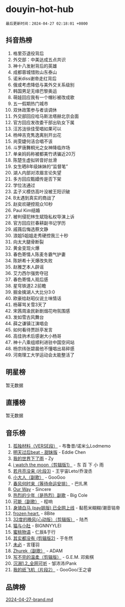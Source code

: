 # douyin-hot-hub

`最后更新时间：2024-04-27 02:18:01 +0800`

## 抖音热榜

1. 格里芬退役背后
1. 外交部：中美达成五点共识
1. 神十八发射背后的英雄
1. 成都蓉城惜败山东泰山
1. 诺米diss谢帝走红背后
1. 俄或考虑降低与美外交关系级别
1. 韩国男足无缘巴黎奥运
1. 萌娃回应我有一个帽衫被改成歌
1. 五一假期热门城市
1. 双休政策参与者谈调休
1. 外交部回应哈马斯法塔赫北京会面
1. 官方回应发改委干部出轨女下属
1. 汪苏泷徐佳莹唱如果可以
1. 杨坤吉克隽逸离别开出花
1. 尚雯婕何洁合唱不该
1. 斗罗唐舞桐光之女神降临炸场
1. 单亲妈妈称被都美竹诱骗近20万
1. 陈楚生虚拟转音好丝滑
1. 女生晒8年级妹妹的“监督笔”
1. 湖人内部对浓眉言论失望
1. 多方回应甄嬛传是否下架
1. 学位法通过
1. 孟子义模仿高叶没被王阳识破
1. B太遇到真实的商战了
1. 赵奕欢硬控观众10秒
1. Paul Kim结婚
1. 被判侵犯林生斌隐私权导演上诉
1. 官方回应拦春耕副书记学历
1. 戚薇后悔选蔡文静
1. 浪姐5姐姐走秀硬控我三十秒
1. 向太大腿骨断裂
1. 黄金变现火爆
1. 春色寄情人陈麦冬霸气护妻
1. 陈妍希十天爆改失败
1. 赵雅芝本人辟谣
1. 艾力西尔强势夺冠
1. 春色寄情人观后感
1. 星穹铁道2.2前瞻
1. 掘金擒湖人大比分3:0
1. 欧豪给赵昭仪说土味情话
1. 杨幂骂关雪3天了
1. 宋茜周渝民新剧烟花吻氛围感
1. 发如雪古风舞台
1. 薛之谦镇江演唱会
1. 如何看待贾跃亭发言
1. 高佳驹术后感谢大小杨哥
1. 神十八乘组顺利进驻中国空间站
1. 杨宗纬张碧晨他不懂唱出易碎感
1. 河南理工大学运动会太能整活了

## 明星榜

暂无数据

## 直播榜

暂无数据

## 音乐榜

1. [孤独材料（VERSE段）](https://sf3-cdn-tos.douyinstatic.com/obj/tos-cn-ve-2774/ocX7glDNHYlwFeYrGQfBZoThtvPWy8tCCEBGKQ) - 布鲁昔/诺米么Lodmemo
1. [明天过后beat - 甜妹版](https://sf5-hl-cdn-tos.douyinstatic.com/obj/tos-cn-ve-2774/osMLYeeoMm04CZyaI91XUDF8OzLRLgePKALGHI) - Eddie Chen
1. [我的世界下了雨](https://sf3-cdn-tos.douyinstatic.com/obj/tos-cn-ve-2774/o85sBiwXIByH9bWIMAEEOoiQ1o1m9Afn15BspE) - Zy
1. [i watch the moon（剪辑版1）](https://sf5-hl-cdn-tos.douyinstatic.com/obj/tos-cn-ve-2774/o0I9mSChzHZANMJIEBfkCQzzg6N5WAcVtqft9P) - 东 百 下 小 雨
1. [若月亮没来 (片段3)](https://sf5-hl-cdn-tos.douyinstatic.com/obj/tos-cn-ve-2774/okfyEUsGW1B1ovJi5JiN9IjvAT2lMwA054GoEB) - 王宇宙Leto/乔浚丞
1. [小大人（副歌）](https://sf5-hl-cdn-tos.douyinstatic.com/obj/tos-cn-ve-2774/oIhaDwehWhLFsVIG7QIICLLazDNGJAGg5geeb4) - GooGoo
1. [春风何时来（等待命运安排）](https://sf5-hl-cdn-tos.douyinstatic.com/obj/tos-cn-ve-2774/oICBNbD3gelMfB4WgiD1KI2jQtXZE2FgHLwtsl) - 巴扎黑
1. [Our Way](https://sf3-cdn-tos.douyinstatic.com/obj/tos-cn-ve-2774/o8tPEkQgQNCe0DPeFwZzYrbqLlnzBBrYidWkEZ) - Sincere
1. [热烈的少年（是热烈）副歌](https://sf27-cdn-tos.douyinstatic.com/obj/tos-cn-ve-2774/owVNI0CLDAUMtSz6TEYvfFBFL4UDFFhLfgK8fa) - Big Cole
1. [可能（副歌）](https://sf6-cdn-tos.douyinstatic.com/obj/tos-cn-ve-2774/cde1731888894259b333569393c2fb51) - 程响
1. [身骑白马 (pay姐版) 已全网上线](https://sf5-hl-cdn-tos.douyinstatic.com/obj/tos-cn-ve-2774/oQLO5ZgLsFkaDhdIIveF2zUCgfweY0gWaH4AQG) - 黏苞米糊糊/潮音铭帝
1. [frozen heart.](https://sf5-hl-cdn-tos.douyinstatic.com/obj/tos-cn-ve-2774/oIIWJfyjIACZA9zQMtnJ6hQQhFC4vhCupoRBsO) - 8Bite
1. [32度的晚风(心动版）（剪辑版）](https://sf5-hl-cdn-tos.douyinstatic.com/obj/tos-cn-ve-2774/owNyabsyWdzUulxhoJfK8IBXgp0UMQAHpvGh2B) - 陆杰
1. [猫与小肚](https://sf3-cdn-tos.douyinstatic.com/obj/tos-cn-ve-2774/osZeoClMECgK8DYl6VebABgbchEtPYQjZEnRtd) - BIGNNYYLEI
1. [蜜桃物语](https://sf5-hl-cdn-tos.douyinstatic.com/obj/tos-cn-ve-2774/oIhOSCZtIACtYU4XQkngiW9kCBfVD1Fz9IYeqL) - 仁辰&于行
1. [其实都没有 (剪辑版2)](https://sf5-hl-cdn-tos.douyinstatic.com/obj/tos-cn-ve-2774/oEBNQenHZtBhxYjGgUDQk0BCHTigQafgFlbQ7k) - 于冬然
1. [未必](https://sf5-hl-cdn-tos.douyinstatic.com/obj/tos-cn-ve-2774/ogntQMFnKQDZUgTCYuJgfLEtleYZZFxBQqhhFB) - 言瑾羽
1. [Zhurek（副歌）](https://sf5-hl-cdn-tos.douyinstatic.com/obj/tos-cn-ve-2774/ooQm8FBZQDlf0btEYgVpCcSCQfrdJGBEKZYBGS) - ADAM
1. [写不完的温柔（剪辑版）](https://sf5-hl-cdn-tos.douyinstatic.com/obj/tos-cn-ve-2774/oYBzzZQJ233GfwkemJJffAIWgeIYrjZfWhHTcG) - G.E.M. 邓紫棋
1. [沉溺1.2_全网可听](https://sf5-hl-cdn-tos.douyinstatic.com/obj/tos-cn-ve-2774/ok2QoiBqsWAX9McZmWiI9gAB0EzwD4Xj6yfmtH) - 邹沛沛/Pank
1. [我的纸飞机（片段2）](https://sf5-hl-cdn-tos.douyinstatic.com/obj/tos-cn-ve-2774/oM2ZrKcg2CD5AeRB2gkeXOFB1IxAGJdZPazYHf) - GooGoo/王之睿

## 品牌榜

[2024-04-27-brand.md](2024-04-27-brand.md)
